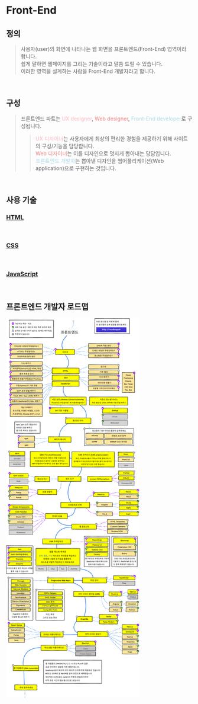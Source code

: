 # Front-End
## 정의 
> 사용자(user)의 화면에 나타나는 웹 화면을 프론트엔드(Front-End) 영역이라 합니다.  
> 쉽게 말하면 웹페이지를 그리는 기술이라고 말씀 드릴 수 있습니다.  
> 이러한 영역을 설계하는 사람을 Front-End 개발자라고 합니다.

<br>

## 구성
>프론트엔드 파트는 <span style="color:lightpink">UX designer</span>, <span style="color:lightcoral">Web designer</span>, <span style="color:lightblue">Front-End developer</span>로 구성됩니다.   
>><span style="color:lightpink">UX 디자이너</span>는 사용자에게 최상의 편리한 경험을 제공하기 위해 사이트의 구성/기능을 담당합니다.   
>><span style="color:lightcoral">Web 디자이너</span>는 이를 디자인으로 멋지게 뽑아내는 당담입니다.  
>><span style="color:lightblue">프론트엔드 개발자</span>는 뽑아낸 디자인을 웹어플리케이션(Web application)으로 구현하는 것입니다.

<br>

## 사용 기술

### [HTML](html.md)

<br>

### [CSS](css.md)

<br>

### [JavaScript](javascript.md)

<br>

## 프론트엔드 개발자 로드맵
<img src="roadmap.png">